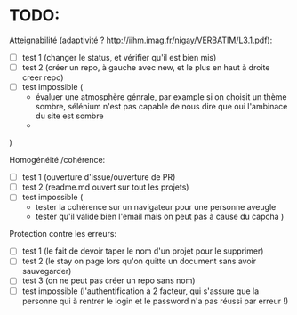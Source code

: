 TODO:
=====

Atteignabilité (adaptivité ? http://iihm.imag.fr/nigay/VERBATIM/L3.1.pdf):
- [ ] test 1 (changer le status, et vérifier qu'il est bien mis)
- [ ] test 2 (créer un repo, à gauche avec new, et le plus en haut à droite creer repo)
- [ ] test impossible (
  - évaluer une atmosphère génrale, par example si on choisit un thème sombre, sélénium n'est pas capable de nous dire que oui l'ambinace du site est sombre
  - 
)

Homogénéité /cohérence:
- [ ] test 1 (ouverture d'issue/ouverture de PR)
- [ ] test 2 (readme.md ouvert sur tout les projets)
- [ ] test impossible (
  - tester la cohérence sur un navigateur pour une personne aveugle
  - tester qu'il valide bien l'email mais on peut pas à cause du capcha
)

Protection contre les erreurs:
- [ ] test 1 (le fait de devoir taper le nom d'un projet pour le supprimer)
- [ ] test 2 (le stay on page lors qu'on quitte un document sans avoir sauvegarder)
- [ ] test 3 (on ne peut pas créer un repo sans nom)
- [ ] test impossible (l'authentification à 2 facteur, qui s'assure que la personne qui à rentrer le login et le password n'a pas réussi par erreur !)
